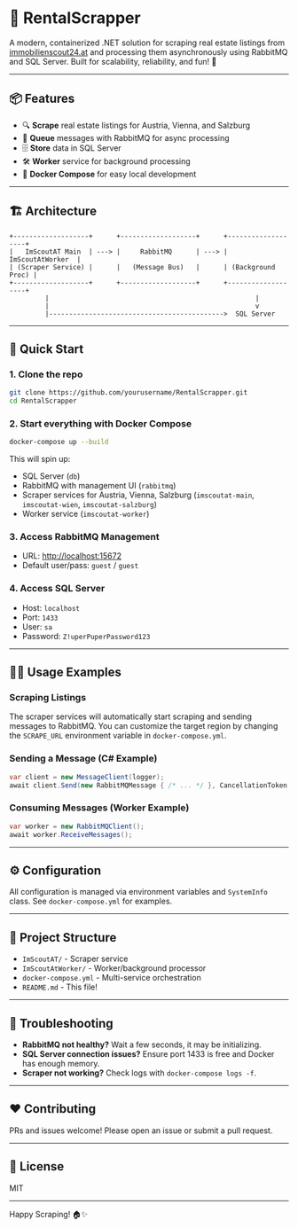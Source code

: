 # 🏡 RentalScrapper

A modern, containerized .NET solution for scraping real estate listings from [immobilienscout24.at](https://www.immobilienscout24.at/) and processing them asynchronously using RabbitMQ and SQL Server. Built for scalability, reliability, and fun! 🚀

---

## 📦 Features

- 🔍 **Scrape** real estate listings for Austria, Vienna, and Salzburg
- 🐇 **Queue** messages with RabbitMQ for async processing
- 🗄️ **Store** data in SQL Server
- 🛠️ **Worker** service for background processing
- 🐳 **Docker Compose** for easy local development

---

## 🏗️ Architecture

```
+-------------------+      +-------------------+      +-------------------+
|   ImScoutAT Main  | ---> |     RabbitMQ      | ---> |  ImScoutAtWorker  |
| (Scraper Service) |      |   (Message Bus)   |      | (Background Proc) |
+-------------------+      +-------------------+      +-------------------+
         |                                                    |
         |                                                    v
         |-------------------------------------------->  SQL Server
```

---

## 🚀 Quick Start

### 1. Clone the repo

```bash
git clone https://github.com/yourusername/RentalScrapper.git
cd RentalScrapper
```

### 2. Start everything with Docker Compose

```bash
docker-compose up --build
```

This will spin up:

- SQL Server (`db`)
- RabbitMQ with management UI (`rabbitmq`)
- Scraper services for Austria, Vienna, Salzburg (`imscoutat-main`, `imscoutat-wien`, `imscoutat-salzburg`)
- Worker service (`imscoutat-worker`)

### 3. Access RabbitMQ Management

- URL: [http://localhost:15672](http://localhost:15672)
- Default user/pass: `guest` / `guest`

### 4. Access SQL Server

- Host: `localhost`
- Port: `1433`
- User: `sa`
- Password: `Z!uperPuperPassword123`

---

## 🧑‍💻 Usage Examples

### Scraping Listings

The scraper services will automatically start scraping and sending messages to RabbitMQ. You can customize the target region by changing the `SCRAPE_URL` environment variable in `docker-compose.yml`.

### Sending a Message (C# Example)

```csharp
var client = new MessageClient(logger);
await client.Send(new RabbitMQMessage { /* ... */ }, CancellationToken.None);
```

### Consuming Messages (Worker Example)

```csharp
var worker = new RabbitMQClient();
await worker.ReceiveMessages();
```

---

## ⚙️ Configuration

All configuration is managed via environment variables and `SystemInfo` class. See `docker-compose.yml` for examples.

---

## 📝 Project Structure

- `ImScoutAT/` - Scraper service
- `ImScoutAtWorker/` - Worker/background processor
- `docker-compose.yml` - Multi-service orchestration
- `README.md` - This file!

---

## 🐞 Troubleshooting

- **RabbitMQ not healthy?** Wait a few seconds, it may be initializing.
- **SQL Server connection issues?** Ensure port 1433 is free and Docker has enough memory.
- **Scraper not working?** Check logs with `docker-compose logs -f`.

---

## ❤️ Contributing

PRs and issues welcome! Please open an issue or submit a pull request.

---

## 📄 License

MIT

---

Happy Scraping! 🏠✨
